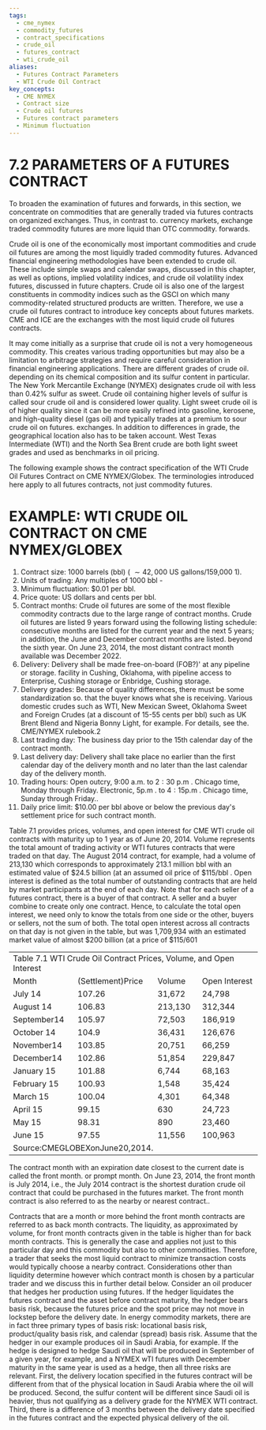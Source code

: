 ```yaml
---
tags:
  - cme_nymex
  - commodity_futures
  - contract_specifications
  - crude_oil
  - futures_contract
  - wti_crude_oil
aliases:
  - Futures Contract Parameters
  - WTI Crude Oil Contract
key_concepts:
  - CME NYMEX
  - Contract size
  - Crude oil futures
  - Futures contract parameters
  - Minimum fluctuation
---
```


# 7.2 PARAMETERS OF A FUTURES CONTRACT  

To broaden the examination of futures and forwards, in this section, we concentrate on commodities that are generally traded via futures contracts on organized exchanges. Thus, in contrast to. currency markets, exchange traded commodity futures are more liquid than OTC commodity. forwards.  

Crude oil is one of the economically most important commodities and crude oil futures are among the most liquidly traded commodity futures. Advanced financial engineering methodologies have been extended to crude oil. These include simple swaps and calendar swaps, discussed in this chapter, as well as options, implied volatility indices, and crude oil volatility index futures, discussed in future chapters. Crude oil is also one of the largest constituents in commodity indices such as the GSCI on which many commodity-related structured products are written. Therefore, we use a crude oil futures contract to introduce key concepts about futures markets. CME and ICE are the exchanges with the most liquid crude oil futures contracts.  

It may come initially as a surprise that crude oil is not a very homogeneous commodity. This creates various trading opportunities but may also be a limitation to arbitrage strategies and require careful consideration in financial engineering applications. There are different grades of crude oil. depending on its chemical composition and its sulfur content in particular. The New York Mercantile Exchange (NYMEX) designates crude oil with less than $0.42\%$ sulfur as sweet. Crude oil containing higher levels of sulfur is called sour crude oil and is considered lower quality. Light sweet crude oil is of higher quality since it can be more easily refined into gasoline, kerosene, and high-quality diesel (gas oil) and typically trades at a premium to sour crude oil on futures. exchanges. In addition to differences in grade, the geographical location also has to be taken account. West Texas Intermediate (WTI) and the North Sea Brent crude are both light sweet grades and used as benchmarks in oil pricing.  

The following example shows the contract specification of the WTI Crude Oil Futures Contract on CME NYMEX/Globex. The terminologies introduced here apply to all futures contracts, not just commodity futures.  

# EXAMPLE: WTI CRUDE OIL CONTRACT ON CME NYMEX/GLOBEX  

1. Contract size: 1000 barrels (bbl) ( ${\sim}42{,}000$ US gallons/159,000 1).   
2. Units of trading: Any multiples of $1000~\mathrm{bbl}$ -   
3. Minimum fluctuation: $\$0.01$ per bbl.   
4. Price quote: US dollars and cents per bbl.   
5. Contract months: Crude oil futures are some of the most flexible commodity contracts due to the large range of contract months. Crude oil futures are listed 9 years forward using the following listing schedule: consecutive months are listed for the current year and the next 5 years; in addition, the June and December contract months are listed. beyond the sixth year. On June 23, 2014, the most distant contract month available was December 2022.   
6. Delivery: Delivery shall be made free-on-board (FOB?)' at any pipeline or storage. facility in Cushing, Oklahoma, with pipeline access to Enterprise, Cushing storage or Enbridge, Cushing storage.   
7. Delivery grades: Because of quality differences, there must be some standardization so. that the buyer knows what she is receiving. Various domestic crudes such as WTI, New Mexican Sweet, Oklahoma Sweet and Foreign Crudes (at a discount of 15-55 cents per bbl) such as UK Brent Blend and Nigeria Bonny Light, for example. For details, see the. CME/NYMEX rulebook.2   
8. Last trading day: The business day prior to the 15th calendar day of the contract month.   
9. Last delivery day: Delivery shall take place no earlier than the first calendar day of the delivery month and no later than the last calendar day of the delivery month.   
10. Trading hours: Open outcry, 9:00 a.m. to $2{:}30~\mathrm{p.m}$ . Chicago time, Monday through Friday. Electronic, $5\mathrm{p.m}$ . to $4{:}15\mathrm{p.m}$ . Chicago time, Sunday through Friday..   
11. Daily price limit: $\$10.00$ per bbl above or below the previous day's settlement price for such contract month.  

Table 7.1 provides prices, volumes, and open interest for CME WTI crude oil contracts with maturity up to 1 year as of June 20, 2014. Volume represents the total amount of trading activity or WTI futures contracts that were traded on that day. The August 2014 contract, for example, had a volume of 213,130 which corresponds to approximately 213.1 million bbl with an estimated value of $\$24.5$ billion (at an assumed oil price of $\$115/\mathrm{bbl}$ . Open interest is defined as the total number of outstanding contracts that are held by market participants at the end of each day. Note that for each seller of a futures contract, there is a buyer of that contract. A seller and a buyer combine to create only one contract. Hence, to calculate the total open interest, we need only to know the totals from one side or the other, buyers or sellers, not the sum of both. The total open interest across all contracts on that day is not given in the table, but was 1,709,934 with an estimated market value of almost $\$200$ billion (at a price of $\$115/601$  

<html><body><table><tr><td colspan="4">Table 7.1 WTI Crude Oil Contract Prices, Volume, and Open Interest</td></tr><tr><td>Month</td><td>(Settlement)Price</td><td>Volume</td><td>Open Interest</td></tr><tr><td>July 14</td><td>107.26</td><td>31,672</td><td>24,798</td></tr><tr><td>August 14</td><td>106.83</td><td>213,130</td><td>312,344</td></tr><tr><td>September14</td><td>105.97</td><td>72,503</td><td>186,919</td></tr><tr><td>October 14</td><td>104.9</td><td>36,431</td><td>126,676</td></tr><tr><td>November14</td><td>103.85</td><td>20,751</td><td>66,259</td></tr><tr><td>December14</td><td>102.86</td><td>51,854</td><td>229,847</td></tr><tr><td>January 15</td><td>101.88</td><td>6,744</td><td>68,163</td></tr><tr><td>February 15</td><td>100.93</td><td>1,548</td><td>35,424</td></tr><tr><td>March 15</td><td>100.04</td><td>4,301</td><td>64,348</td></tr><tr><td>April 15</td><td>99.15</td><td>630</td><td>24,723</td></tr><tr><td>May 15</td><td>98.31</td><td>890</td><td>23,460</td></tr><tr><td>June 15</td><td>97.55</td><td>11,556</td><td>100,963</td></tr><tr><td colspan="4">Source:CMEGLOBEXonJune20,2014.</td></tr></table></body></html>  

The contract month with an expiration date closest to the current date is called the front month. or prompt month. On June 23, 2014, the front month is July 2014, i.e., the July 2014 contract is the shortest duration crude oil contract that could be purchased in the futures market. The front month contract is also referred to as the nearby or nearest contract..  

Contracts that are a month or more behind the front month contracts are referred to as back month contracts. The liquidity, as approximated by volume, for front month contracts given in the table is higher than for back month contracts. This is generally the case and applies not just to this particular day and this commodity but also to other commodities. Therefore, a trader that seeks the most liquid contract to minimize transaction costs would typically choose a nearby contract. Considerations other than liquidity determine however which contract month is chosen by a particular trader and we discuss this in further detail below. Consider an oil producer that hedges her production using futures. If the hedger liquidates the futures contract and the asset before contract maturity, the hedger bears basis risk, because the futures price and the spot price may not move in lockstep before the delivery date. In energy commodity markets, there are in fact three primary types of basis risk: locational basis risk, product/quality basis risk, and calendar (spread) basis risk. Assume that the hedger in our example produces oil in Saudi Arabia, for example. If the hedge is designed to hedge Saudi oil that will be produced in September of a given year, for example, and a NYMEX wTI futures with December maturity in the same year is used as a hedge, then all three risks are relevant. First, the delivery location specified in the futures contract will be different from that of the physical location in Saudi Arabia where the oil will be produced. Second, the sulfur content will be different since Saudi oil is heavier, thus not qualifying as a delivery grade for the NYMEX WTI contract. Third, there is a difference of 3 months between the delivery date specified in the futures contract and the expected physical delivery of the oil.  
